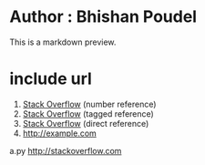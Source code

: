 # Author : Bhishan Poudel

This is a markdown preview.


# include url
1. [Stack Overflow][1] (number reference)
2. [Stack Overflow][so] (tagged reference)
3. [Stack Overflow](http://stackoverflow.com) (direct reference)
4. <http://example.com>

[1]: http://stackoverflow.com
[so]: http://stackoverflow.com

a.py
http://stackoverflow.com
